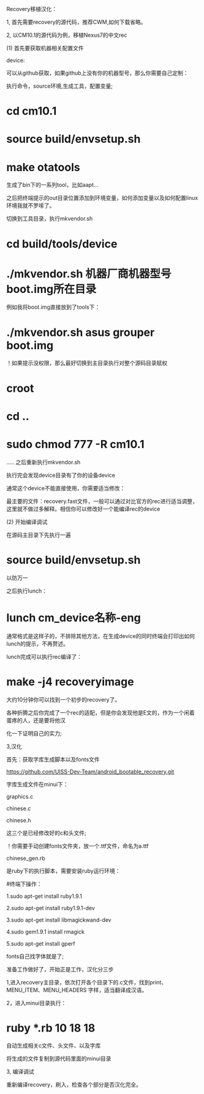 Recovery移植汉化：

1, 首先需要recovery的源代码，推荐CWM,如何下载省略。

2, 以CM10.1的源代码为例，移植Nexus7的中文rec

(1) 首先要获取机器相关配置文件

device:

可以从github获取，如果github上没有你的机器型号，那么你需要自己定制：

执行命令，source环境,生成工具，配置变量;

# cd cm10.1
# source build/envsetup.sh
# make otatools

生成了bin下的一系列tool，比如aapt...

之后把终端提示的out目录位置添加到环境变量，如何添加变量以及如何配置linux环境我就不罗嗦了。

切换到工具目录，执行mkvendor.sh

# cd build/tools/device

# ./mkvendor.sh 机器厂商机器型号boot.img所在目录

例如我将boot.img直接放到了tools下：

# ./mkvendor.sh asus grouper boot.img

！如果提示没权限，那么最好切换到主目录执行对整个源码目录赋权

# croot
# cd ..
# sudo chmod 777 -R cm10.1
…..
之后重新执行mkvendor.sh

执行完会发现device目录有了你的设备device

通常这个device不能直接使用，你需要适当修改：

最主要的文件：recovery.fast文件，一般可以通过对比官方的rec进行适当调整，这里就不做过多解释。相信你可以修改好一个能编译rec的device

(2) 开始编译调试

在源码主目录下先执行一遍

# source build/envsetup.sh

以防万一

之后执行lunch：

# lunch cm_device名称-eng

通常格式是这样子的，不排除其他方法，在生成device的同时终端会打印出如何lunch的提示，不再赘述。

lunch完成可以执行rec编译了：

# make -j4 recoveryimage

大约10分钟你可以找到一个初步的recovery了。

各种折腾之后你完成了一个rec的适配，但是你会发现他是E文的，作为一个闲着蛋疼的人，还是要将他汉

化一下证明自己的实力;

3,汉化

首先：获取字库生成脚本以及fonts文件

https://github.com/UISS-Dev-Team/android_bootable_recovery.git

字库生成文件在minui下：

graphics.c

chinese.c

chinese.h

这三个是已经修改好的c和头文件;

！你需要手动创建fonts文件夹，放一个.ttf文件，命名为a.ttf

chinese_gen.rb

是ruby下的执行脚本，需要安装ruby运行环境：

#终端下操作：

1.sudo apt-get install ruby1.9.1

2.sudo apt-get install ruby1.9.1-dev

3.sudo apt-get install libmagickwand-dev

4.sudo gem1.9.1 install rmagick

5.sudo apt-get install gperf

fonts自己找字体就是了;

准备工作做好了，开始正是工作，汉化分三步

1,进入recovery主目录，依次打开各个目录下的.c文件，找到print、MENU_ITEM、MENU_HEADERS 字样，适当翻译成汉语。

2，进入minui目录执行：

# ruby *.rb 10 18 18

自动生成相关c文件、头文件、以及字库

将生成的文件复制到源代码里面的minui目录

3, 编译调试

重新编译recovery，刷入，检查各个部分是否汉化完全。
